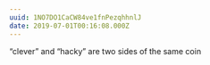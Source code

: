 ```yaml
---
uuid: 1NO7DO1CaCW84ve1fnPezqhhnlJ
date: 2019-07-01T00:16:08.000Z
---
```


“clever” and “hacky” are two sides of the same coin